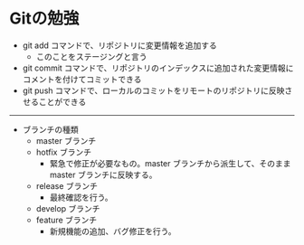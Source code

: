 # Gitの勉強
- git add コマンドで、リポジトリに変更情報を追加する
    - このことをステージングと言う
- git commit コマンドで、リポジトリのインデックスに追加された変更情報にコメントを付けてコミットできる
- git push コマンドで、ローカルのコミットをリモートのリポジトリに反映させることができる
----
- ブランチの種類
  - master ブランチ
  - hotfix ブランチ
    - 緊急で修正が必要なもの。master ブランチから派生して、そのままmaster ブランチに反映する。
  - release ブランチ
    - 最終確認を行う。
  - develop ブランチ
  - feature ブランチ
    - 新規機能の追加、バグ修正を行う。
